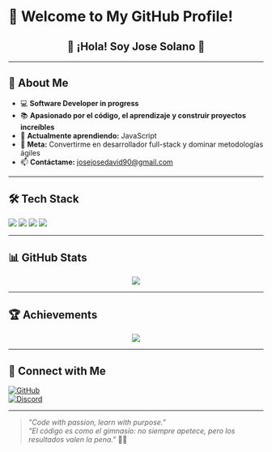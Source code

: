 # 👋 Welcome to My GitHub Profile!

<h2 align="center">👋 ¡Hola! Soy Jose Solano 🚀</h2>

---

## 📝 About Me

- 💻 **Software Developer in progress**  
- 📚 **Apasionado por el código, el aprendizaje y construir proyectos increíbles**  
- 🌱 **Actualmente aprendiendo:** JavaScript  
- 🎯 **Meta:** Convertirme en desarrollador full-stack y dominar metodologías ágiles  
- 📫 **Contáctame:** [josejosedavid90@gmail.com](mailto:josejosedavid90@gmail.com)  

---

## 🛠 Tech Stack

<div>
  <img src="https://img.shields.io/badge/Python-3776AB?style=for-the-badge&logo=python&logoColor=white" />
  <img src="https://img.shields.io/badge/HTML5-E34F26?style=for-the-badge&logo=html5&logoColor=white" />
  <img src="https://img.shields.io/badge/CSS3-1572B6?style=for-the-badge&logo=css3&logoColor=white" />
  <img src="https://img.shields.io/badge/GitHub-000?style=for-the-badge&logo=github&logoColor=white" />
</div>

---

## 📊 GitHub Stats

<p align="center">
  <img src="https://github-readme-stats.vercel.app/api?username=Josesolano258&show_icons=true&theme=radical" />
</p>

---

## 🏆 Achievements

<p align="center">
  <img src="https://github-profile-trophy.vercel.app/?username=Josesolano258&theme=darkhub&margin-w=15" />
</p>

---

## 🔗 Connect with Me

[![GitHub](https://img.shields.io/badge/GitHub-333333?style=for-the-badge&logo=github&logoColor=white)](https://github.com/Josesolano258)  
[![Discord](https://img.shields.io/badge/Discord-7289DA?style=for-the-badge&logo=discord&logoColor=white)](https://discord.com/users/josesolano8023)

---

> _"Code with passion, learn with purpose."_  
> _"El código es como el gimnasio: no siempre apetece, pero los resultados valen la pena."_ 🧠💥
